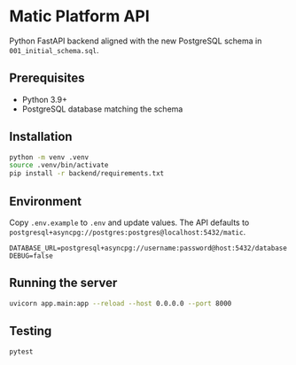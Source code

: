 # Matic Platform API

Python FastAPI backend aligned with the new PostgreSQL schema in `001_initial_schema.sql`.

## Prerequisites

- Python 3.9+
- PostgreSQL database matching the schema

## Installation

```bash
python -m venv .venv
source .venv/bin/activate
pip install -r backend/requirements.txt
```

## Environment

Copy `.env.example` to `.env` and update values. The API defaults to `postgresql+asyncpg://postgres:postgres@localhost:5432/matic`.

```
DATABASE_URL=postgresql+asyncpg://username:password@host:5432/database
DEBUG=false
```

## Running the server

```bash
uvicorn app.main:app --reload --host 0.0.0.0 --port 8000
```

## Testing

```bash
pytest
```
